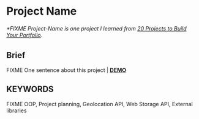 # Project Name

###### \*FIXME Project-Name is one project I learned from [20 Projects to Build Your Portfolio](https://www.udemy.com/course/javascript-web-projects-to-build-your-portfolio-resume/).

## Brief

FIXME One sentence about this project | [**DEMO**](https://howiework.github.io/FIXME/)

## KEYWORDS

FIXME OOP, Project planning, Geolocation API, Web Storage API, External libraries
